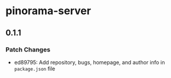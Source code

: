 # pinorama-server

## 0.1.1

### Patch Changes

- ed89795: Add repository, bugs, homepage, and author info in `package.json` file
